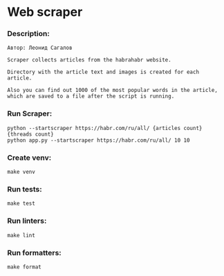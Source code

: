 # Web scraper

### Description:
    Автор: Леонид Сагалов
    
    Scraper collects articles from the habrahabr website.
    
    Directory with the article text and images is created for each article.
    
    Also you can find out 1000 of the most popular words in the article,
    which are saved to a file after the script is running.

### Run Scraper:
    python --startscraper https://habr.com/ru/all/ {articles count} {threads count}
    python app.py --startscraper https://habr.com/ru/all/ 10 10

### Create venv:
    make venv

### Run tests:
    make test

### Run linters:
    make lint

### Run formatters:
    make format

